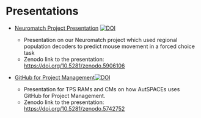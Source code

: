 # Presentations 

- [Neuromatch Project Presentation](/08-20-Neuromatch-Project.pdf) [![DOI](https://zenodo.org/badge/DOI/10.5281/zenodo.5906106.svg)](https://doi.org/10.5281/zenodo.5906106)
	- Presentation on our Neuromatch project which used regional population decoders to predict mouse movement in a forced choice task
	- Zenodo link to the presentation: https://doi.org/10.5281/zenodo.5906106

- [GitHub for Project Management](/30-11-2019-GitHub-for-Project-Management.pdf)[![DOI](https://zenodo.org/badge/DOI/10.5281/zenodo.5742752.svg)](https://doi.org/10.5281/zenodo.5742752)
    - Presentation for TPS RAMs and CMs on how AutSPACEs uses GitHub for Project Management.
    - Zenodo link to the presentation: https://doi.org/10.5281/zenodo.5742752 

